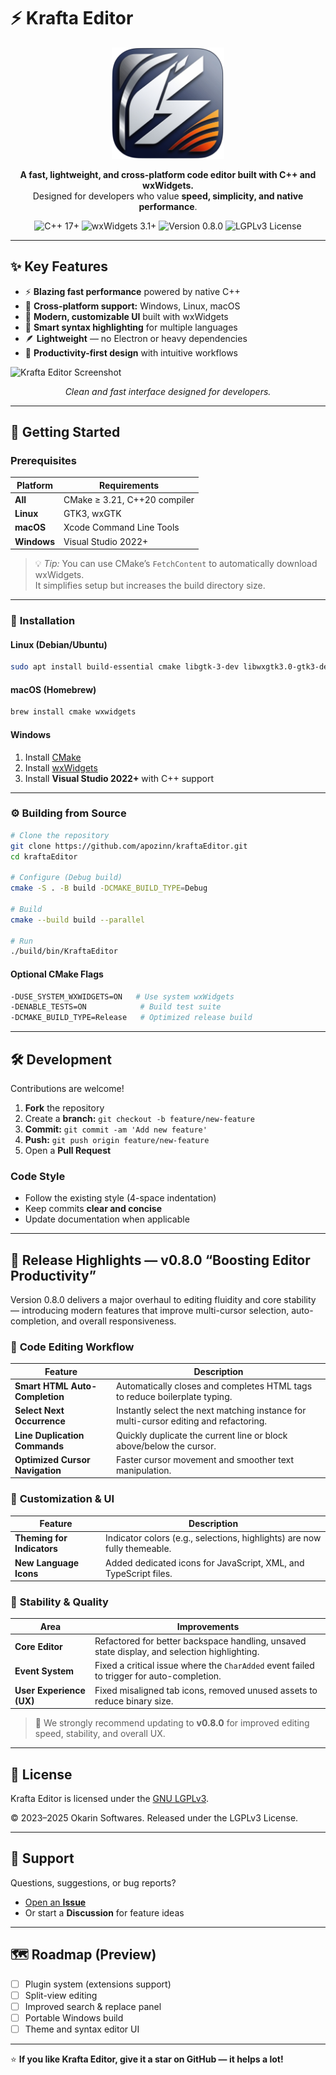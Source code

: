 # ⚡ **Krafta Editor**

<p align="center">
  <img width="180" src="https://raw.githubusercontent.com/apozinn/kraftaEditor/refs/heads/main/assets/images/kraftaEditor.png" alt="Krafta Editor Logo">
</p>

<p align="center">
  <b>A fast, lightweight, and cross-platform code editor built with C++ and wxWidgets.</b><br>
  Designed for developers who value <b>speed, simplicity, and native performance</b>.
</p>

<p align="center">
  <img src="https://img.shields.io/badge/C++-17+-00599C?style=for-the-badge&logo=cplusplus" alt="C++ 17+">
  <img src="https://img.shields.io/badge/wxWidgets-3.1+-0078D6?style=for-the-badge&logo=windowsterminal" alt="wxWidgets 3.1+">
  <img src="https://img.shields.io/badge/Version-0.8.0-orange?style=for-the-badge" alt="Version 0.8.0">
  <img src="https://img.shields.io/badge/License-LGPLv3-blue?style=for-the-badge" alt="LGPLv3 License">
</p>

---

## ✨ **Key Features**

- ⚡ **Blazing fast performance** powered by native C++
- 🧩 **Cross-platform support:** Windows, Linux, macOS
- 🎨 **Modern, customizable UI** built with wxWidgets
- 🧠 **Smart syntax highlighting** for multiple languages
- 🪶 **Lightweight** — no Electron or heavy dependencies
- 🧰 **Productivity-first design** with intuitive workflows

![Krafta Editor Screenshot](https://i.postimg.cc/C122qcM4/image.png)

<p align="center"><em>Clean and fast interface designed for developers.</em></p>

---

## 🚀 **Getting Started**

### Prerequisites

| Platform | Requirements |
|-----------|--------------|
| **All**   | CMake ≥ 3.21, C++20 compiler |
| **Linux** | GTK3, wxGTK |
| **macOS** | Xcode Command Line Tools |
| **Windows** | Visual Studio 2022+ |

> 💡 *Tip:* You can use CMake’s `FetchContent` to automatically download wxWidgets.  
> It simplifies setup but increases the build directory size.

---

### 🧩 **Installation**

#### Linux (Debian/Ubuntu)
```bash
sudo apt install build-essential cmake libgtk-3-dev libwxgtk3.0-gtk3-dev
````

#### macOS (Homebrew)

```bash
brew install cmake wxwidgets
```

#### Windows

1. Install [CMake](https://cmake.org/download/)
2. Install [wxWidgets](https://www.wxwidgets.org/downloads/)
3. Install **Visual Studio 2022+** with C++ support

---

### ⚙️ **Building from Source**

```bash
# Clone the repository
git clone https://github.com/apozinn/kraftaEditor.git
cd kraftaEditor

# Configure (Debug build)
cmake -S . -B build -DCMAKE_BUILD_TYPE=Debug

# Build
cmake --build build --parallel

# Run
./build/bin/KraftaEditor
```

#### Optional CMake Flags

```bash
-DUSE_SYSTEM_WXWIDGETS=ON   # Use system wxWidgets
-DENABLE_TESTS=ON            # Build test suite
-DCMAKE_BUILD_TYPE=Release   # Optimized release build
```

---

## 🛠️ **Development**

Contributions are welcome!

1. **Fork** the repository
2. Create a **branch:** `git checkout -b feature/new-feature`
3. **Commit:** `git commit -am 'Add new feature'`
4. **Push:** `git push origin feature/new-feature`
5. Open a **Pull Request**

### Code Style

* Follow the existing style (4-space indentation)
* Keep commits **clear and concise**
* Update documentation when applicable

---

## 🧾 **Release Highlights — v0.8.0 “Boosting Editor Productivity”**

Version 0.8.0 delivers a major overhaul to editing fluidity and core stability — introducing modern features that improve multi-cursor selection, auto-completion, and overall responsiveness.

### 🧠 **Code Editing Workflow**

| Feature                         | Description                                                                           |
| ------------------------------- | ------------------------------------------------------------------------------------- |
| **Smart HTML Auto-Completion**  | Automatically closes and completes HTML tags to reduce boilerplate typing.            |
| **Select Next Occurrence**      | Instantly select the next matching instance for multi-cursor editing and refactoring. |
| **Line Duplication Commands**   | Quickly duplicate the current line or block above/below the cursor.                   |
| **Optimized Cursor Navigation** | Faster cursor movement and smoother text manipulation.                                |

### 🎨 **Customization & UI**

| Feature                    | Description                                                              |
| -------------------------- | ------------------------------------------------------------------------ |
| **Theming for Indicators** | Indicator colors (e.g., selections, highlights) are now fully themeable. |
| **New Language Icons**     | Added dedicated icons for JavaScript, XML, and TypeScript files.         |

### 🧩 **Stability & Quality**

| Area                     | Improvements                                                                                 |
| ------------------------ | -------------------------------------------------------------------------------------------- |
| **Core Editor**          | Refactored for better backspace handling, unsaved state display, and selection highlighting. |
| **Event System**         | Fixed a critical issue where the `CharAdded` event failed to trigger for auto-completion.    |
| **User Experience (UX)** | Fixed misaligned tab icons, removed unused assets to reduce binary size.                     |

> 🔧 We strongly recommend updating to **v0.8.0** for improved editing speed, stability, and overall UX.

---

## 📜 **License**

Krafta Editor is licensed under the [GNU LGPLv3](https://github.com/apozinn/kraftaEditor/blob/main/LICENSE).

© 2023–2025 Okarin Softwares. Released under the LGPLv3 License.

---

## 💬 **Support**

Questions, suggestions, or bug reports?

* [Open an **Issue**](https://github.com/apozinn/kraftaEditor/issues)
* Or start a **Discussion** for feature ideas

---

## 🗺️ **Roadmap (Preview)**

* [ ] Plugin system (extensions support)
* [ ] Split-view editing
* [ ] Improved search & replace panel
* [ ] Portable Windows build
* [ ] Theme and syntax editor UI

---

⭐ **If you like Krafta Editor, give it a star on GitHub — it helps a lot!**
